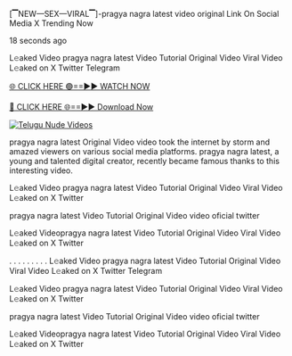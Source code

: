 [▔NEW—SEX—VIRAL▔]-pragya nagra latest video original Link On Social Media X Trending Now

18 seconds ago

L𝚎aked Video pragya nagra latest Video Tutorial Original Video Viral Video L𝚎aked on X Twitter Telegram

[🌐 CLICK HERE 🟢==►► WATCH NOW](https://macqueen-enjoy-your-night.blogspot.com/2024/12/github.html)

[🔴 CLICK HERE 🌐==►► Download Now](https://macqueen-enjoy-your-night.blogspot.com/2024/12/github.html)

[![Telugu Nude Videos](https://i.imgur.com/dJHk4Zq.gif)](https://macqueen-enjoy-your-night.blogspot.com/2024/12/github.html)

pragya nagra latest Original Video video took the internet by storm and amazed viewers on various social media platforms. pragya nagra latest, a young and talented digital creator, recently became famous thanks to this interesting video.

L𝚎aked Video pragya nagra latest Video Tutorial Original Video Viral Video L𝚎aked on X Twitter

pragya nagra latest Video Tutorial Original Video video oficial twitter

L𝚎aked Videopragya nagra latest Video Tutorial Original Video Viral Video L𝚎aked on X Twitter

. . . . . . . . . L𝚎aked Video pragya nagra latest Video Tutorial Original Video Viral Video L𝚎aked on X Twitter Telegram

L𝚎aked Video pragya nagra latest Video Tutorial Original Video Viral Video L𝚎aked on X Twitter

pragya nagra latest Video Tutorial Original Video video oficial twitter

L𝚎aked Videopragya nagra latest Video Tutorial Original Video Viral Video L𝚎aked on X Twitter